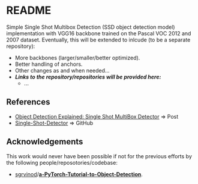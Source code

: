 # README



Simple Single Shot Multibox Detection (SSD object detection model) implementation with VGG16 backbone trained on the Pascal VOC 2012 and 2007 dataset. Eventually, this will be extended to inlcude (to be a separate repository):

* More backbones (larger/smaller/better optimized).
* Better handling of anchors.
* Other changes as and when needed...
* ***Links to the repository/repositories will be provided here:***
  * ...


## References

* [Object Detection Explained: Single Shot MultiBox Detector](https://medium.com/mlearning-ai/object-detection-explained-single-shot-multibox-detector-c45e6a7af40) => Post
* [Single-Shot-Detector](https://github.com/HaiNguyen2903/Single-Shot-Detector) => GitHub

## Acknowledgements

This work would never have been possible if not for the previous efforts by the following people/reposotories/codebase:

* [sgrvinod](https://github.com/sgrvinod)/**[a-PyTorch-Tutorial-to-Object-Detection](https://github.com/sgrvinod/a-PyTorch-Tutorial-to-Object-Detection)**.
